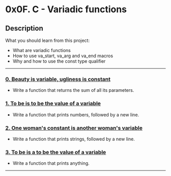 # 0x0F. C - Variadic functions

## Description
What you should learn from this project:

* What are variadic functions
* How to use va_start, va_arg and va_end macros
* Why and how to use the const type qualifier

---

### [0. Beauty is variable, ugliness is constant](./0-sum_them_all.c)
* Write a function that returns the sum of all its parameters.

### [1. To be is to be the value of a variable](./1-print_numbers.c)
* Write a function that prints numbers, followed by a new line.

### [2. One woman's constant is another woman's variable](./2-print_strings.c)
* Write a function that prints strings, followed by a new line.

### [3. To be is a to be the value of a variable](./3-print_all.c)
* Write a function that prints anything.

---
